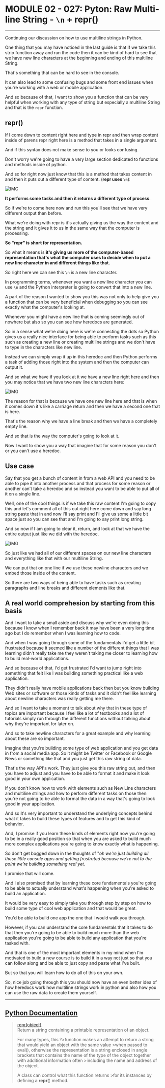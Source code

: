 # MODULE 02 - 027: Pyton: Raw Multi-line String - `\n` + repr()



***



Continuing our discussion on how to use multiline strings in Python.  

 One thing that you may have noticed in the last guide is that if we take this strip function away and run the code then it can be kind of hard to see that we have new line characters at the beginning and ending of this multiline String.

That's something that can be hard to see in the console.  

 It can also lead to some confusing bugs and some front end issues when you're 
working with a web or mobile application.  

 And so because of that, I want to show you a function that can be very helpful when working with any type of string but especially a multiline String and that is the `repr` function.   

## repr()

If I come down to content right here and type in repr and then wrap content inside of parens repr right here is a method that takes in a single argument.  

 And if this syntax does not make sense to you or looks confusing.  

 Don't worry we're going to have a very large section dedicated to functions and methods inside of python.  

And so for right now just know that this is a method that takes content in and then
 it puts out a different type of content. (**repr uses `\n`**):

![IMG](./02-027_IMG0.png)

**It performs some tasks and then it returns a different type of process**. 

So if we're to come here now and run this you'll see that we have very different output than before.



What we're doing with repr is it's actually giving us the way the content and the string and it gives it to us in the same way that the computer is processing.   

**So "repr" is short for representation.**  

So what it means is **it's giving us more of the computer-based representation that's what the computer uses to decide when to put a new line character in and different things like that.**   

So right here we can see this `\n` is a new line character.

In programming terms, whenever you want a new line character you can use `\n` and the Python interpreter is going to convert that into a new line.

A part of the reason I wanted to show you this was not only to help give you a function that can be very beneficial when debugging so you can see exactly what the computer's looking at.  

Whenever you might have a new line that is coming seemingly out of nowhere but also so you can see how heredocs are generated.   

So in a sense what we're doing here is we're connecting the dots so Python gives us a really nice interface for being able to perform tasks such as this such as creating a new line or creating multiline strings and we don't have to type in the characters like new line.   

Instead we can simply wrap it up in this heredoc and then Python performs a task of adding those right into the system and then the computer can output it.

And so what we have if you look at it we have a new line right here and then you may notice that we have two new line characters here:  

![IMG](./02-027_IMG2.png)

The reason for that is because we have one new line here and that is when it comes down it's like a carriage return and then we have a second one that is here.  

 That's the reason why we have a line break and then we have a completely empty line.   

And so that is the way the computer's going to look at it.  

 Now I want to show you a way that imagine that for some reason you don't or you can't use a heredoc.   

## Use case

Say that you get a bunch of content in from a web API and you need to be able to pipe it into another process and that process for some reason or another can't take a heredoc and so instead you want to be able to put all of it on a single line.  

  

Well, one of the cool things is if we take this raw content I'm going to copy this and let's comment all of this out right here come down and say long string paste that in and now I'll say print and I'll give us some a little bit space just so you can see that and I'm going to say print long string.   

And so now if I am going to clear it, return, and look at that we have the entire output just like we did with the heredoc.  

![IMG](./02-027_IMG3.png)

So just like we had all of our different spaces on our new line characters and everything like that with our multiline String.  

 We can put that on one line if we use these newline characters and we embed those inside of the content.  

 So there are two ways of being able to have tasks such as creating paragraphs and line breaks and different elements like that.

## A real world comprehesion by starting from this basis

And I want to take a small aside and discuss why we're even doing this because I know when I remember back it may have been a very long time ago but I do remember when I was learning how to code.   

And when I was going through some of the fundamentals I'd get a little bit frustrated because it seemed like a number of the different things that I was learning didn't really take me they weren't taking me closer to learning how to build real-world applications.   

And so because of that, I'd get frustrated I'd want to jump right into something that felt like I was building something practical like a web application.   

They didn't really have mobile applications back then but you know building Web 
sites or software or those kinds of tasks and it didn't feel like learning about newline characters was really getting me there.   

And so I want to take a moment to talk about why that in these type of topics are  important because I feel like a lot of textbooks and a lot of tutorials  simply run through the different functions without talking about why they're important for later on.   

And so to take newline characters for a great example and why learning about these are so important.   

Imagine that you're building some type of web application and you get data in from a social media app. So it might be Twitter or Facebook or Google News or something like that and you just get this raw string of data.

That's the way API's work. They just give you this raw string out, and then you have to adjust and you have to be able to format it and make it look good in your own application.  

If you don't know how to work with elements such as New Line characters and multiline strings and how to perform different tasks on those then you're not going to be able to format the data in a way that's going to look good in your application.  


 And so it's very important to understand the underlying concepts behind what it takes to build these types of features and to get this kind of behavior.   

And, I promise if you learn these kinds of elements right now you're going to be in a really good position so that when you are asked to build much more complex applications you're going to know exactly what is happening.   

So don't get bogged down in the thoughts of "*oh we're just building all these little console apps and getting frustrated because we're not to the point we're building something real yet*. 

I promise that will come.   

And I also promised that by learning these core fundamentals you're going to be able to actually understand what's happening when you're asked to build an application.  

It would be very easy to simply take you through step by step on how to build some type of cool web application and that would be great.   


You'd be able to build one app the one that I would walk you through.   

 
However, if you can understand the core fundamentals that it takes to do that then you're going to be able to build much more than the web application you're going to be able to build any application that you're tasked with.

And that is one of the most important elements in my mind when I'm motivated to build a new course is to build it in a way not just so that you can follow along and be able to just copy and paste what I've built.   

But so that you will learn how to do all of this on your own. 

So, nice job going through this you should now have an even better idea of how heredocs work how multiline strings work in python and also how you can use the raw data to create them yourself.

***

## [Python Documentation](https://docs.python.org/3/library/functions.html)

> [repr(object)](https://docs.python.org/3/library/functions.html#repr)  
> Return a string containing a printable representation of an object. 
> 
> For many types, this ?>function makes an attempt to return a string that 
> would yield an object with the same value >when passed to eval(), 
> otherwise the representation is a string enclosed in angle brackets that contains the name of the type of the object together with additional information often >including the name and address of the object.
>  
> A class can control what this function returns >for its instances by defining a **repr**() method.
